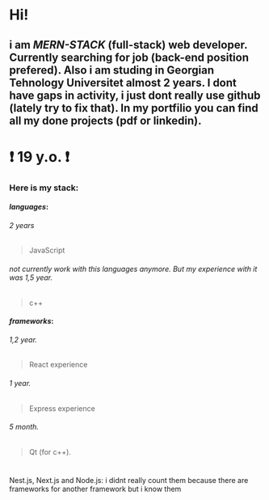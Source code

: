 # Hi!
## i am _MERN-STACK_ (full-stack) web developer. Currently searching for job (back-end position prefered). Also i am studing in Georgian Tehnology Universitet almost 2 years. I dont have gaps in activity, i just dont really use github (lately try to fix that). In my portfilio you can find all my done projects (pdf or linkedin).
# ❗️ 19 y.o. ❗️
### Here is my stack:
#### _languages_:

###### 2 years
> JavaScript 
###### not currently work with this languages anymore. But my experience with it was 1,5 year.
> c++

#### _frameworks_:
###### 1,2 year.
> React experience
###### 1 year.
> Express experience
###### 5 month.
> Qt (for c++).
#
Nest.js, Next.js and Node.js:
i didnt really count them because there are frameworks for another framework but i know them
